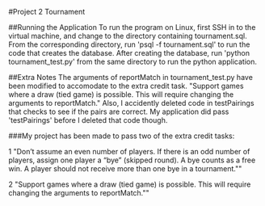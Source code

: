 #Project 2 Tournament

##Running the Application
To run the program on Linux, first SSH in to the virtual machine, and change to the directory containing tournament.sql. From the corresponding directory, run 'psql -f tournament.sql' to run the code that creates the database. After creating the database, run 'python tournament_test.py' from the same directory to run the python application.

##Extra Notes
The arguments of reportMatch in tournament_test.py have been modified to accomodate to the extra credit task. "Support games where a draw (tied game) is possible. This will require changing the arguments to reportMatch." Also, I accidently deleted code in testPairings that checks to see if the pairs are correct. My application did pass 'testPairings' before I deleted that code though.

###My project has been made to pass two of the extra credit tasks:

1 "Don’t assume an even number of players. If there is an odd number of players, assign one player a “bye” (skipped round). A bye counts as a free win. A player should not receive more than one bye in a tournament.""

2 "Support games where a draw (tied game) is possible. This will require changing the arguments to reportMatch.""
